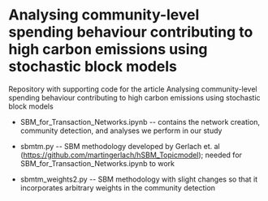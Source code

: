# Analysing community-level spending behaviour contributing to high carbon emissions using stochastic block models
Repository with supporting code for the article Analysing community-level spending behaviour contributing to high carbon emissions using stochastic block models

- SBM_for_Transaction_Networks.ipynb -- contains the network creation, community detection, and analyses we perform in our study
  
- sbmtm.py -- SBM methodology developed by Gerlach et. al (https://github.com/martingerlach/hSBM_Topicmodel); needed for SBM_for_Transaction_Networks.ipynb to work
  
- sbmtm_weights2.py -- SBM methodology with slight changes so that it incorporates arbitrary weights in the community detection
